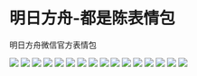 # 明日方舟-都是陈表情包

明日方舟微信官方表情包

![](https://gcore.jsdelivr.net/gh/yoghurtlee-thu/twikoo-magic@main/image/Arknights_chen/chen_01.webp)
![](https://gcore.jsdelivr.net/gh/yoghurtlee-thu/twikoo-magic@main/image/Arknights_chen/chen_02.webp)
![](https://gcore.jsdelivr.net/gh/yoghurtlee-thu/twikoo-magic@main/image/Arknights_chen/chen_03.webp)
![](https://gcore.jsdelivr.net/gh/yoghurtlee-thu/twikoo-magic@main/image/Arknights_chen/chen_04.webp)
![](https://gcore.jsdelivr.net/gh/yoghurtlee-thu/twikoo-magic@main/image/Arknights_chen/chen_05.webp)
![](https://gcore.jsdelivr.net/gh/yoghurtlee-thu/twikoo-magic@main/image/Arknights_chen/chen_06.webp)
![](https://gcore.jsdelivr.net/gh/yoghurtlee-thu/twikoo-magic@main/image/Arknights_chen/chen_07.webp)
![](https://gcore.jsdelivr.net/gh/yoghurtlee-thu/twikoo-magic@main/image/Arknights_chen/chen_08.webp)
![](https://gcore.jsdelivr.net/gh/yoghurtlee-thu/twikoo-magic@main/image/Arknights_chen/chen_09.webp)
![](https://gcore.jsdelivr.net/gh/yoghurtlee-thu/twikoo-magic@main/image/Arknights_chen/chen_10.webp)
![](https://gcore.jsdelivr.net/gh/yoghurtlee-thu/twikoo-magic@main/image/Arknights_chen/chen_11.webp)
![](https://gcore.jsdelivr.net/gh/yoghurtlee-thu/twikoo-magic@main/image/Arknights_chen/chen_12.webp)
![](https://gcore.jsdelivr.net/gh/yoghurtlee-thu/twikoo-magic@main/image/Arknights_chen/chen_13.webp)
![](https://gcore.jsdelivr.net/gh/yoghurtlee-thu/twikoo-magic@main/image/Arknights_chen/chen_14.webp)
![](https://gcore.jsdelivr.net/gh/yoghurtlee-thu/twikoo-magic@main/image/Arknights_chen/chen_15.webp)
![](https://gcore.jsdelivr.net/gh/yoghurtlee-thu/twikoo-magic@main/image/Arknights_chen/chen_16.webp)
